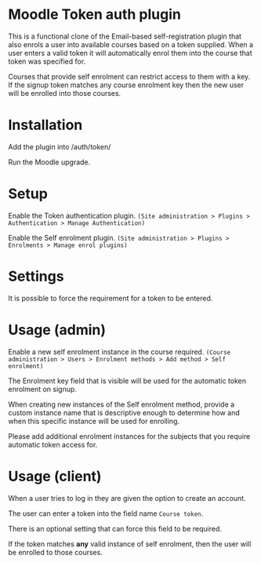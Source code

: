 Moodle Token auth plugin
========================

This is a functional clone of the Email-based self-registration plugin that also enrols a user into available courses based on a token supplied. When a user enters a valid token it will automatically enrol them into the course that token was specified for.

Courses that provide self enrolment can restrict access to them with a key. If the signup token matches any course enrolment key then the new user will be enrolled into those courses. 

# Installation

Add the plugin into /auth/token/

Run the Moodle upgrade.

# Setup
Enable the Token authentication plugin. 
    `(Site administration > Plugins > Authentication > Manage Authentication)`
    
Enable the Self enrolment plugin. 
    `(Site administration > Plugins > Enrolments > Manage enrol plugins)`
    
# Settings

It is possible to force the requirement for a token to be entered.

# Usage (admin)

Enable a new self enrolment instance in the course required. 
    `(Course administration > Users > Enrolment methods > Add method > Self enrolment)`

The Enrolment key field that is visible will be used for the automatic token enrolment on signup.

When creating new instances of the Self enrolment method, provide a custom instance name that is descriptive enough to determine how and when this specific instance will be used for enrolling.

Please add additional enrolment instances for the subjects that you require automatic token access for.

# Usage (client)

When a user tries to log in they are given the option to create an account.

The user can enter a token into the field name `Course token`. 

There is an optional setting that can force this field to be required.

If the token matches **any** valid instance of self enrolment, then the user will be enrolled to those courses.  
